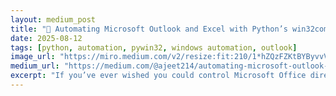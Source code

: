 ```yaml
---
layout: medium_post
title: "🚀 Automating Microsoft Outlook and Excel with Python’s win32com"
date: 2025-08-12
tags: [python, automation, pywin32, windows automation, outlook]
image_url: "https://miro.medium.com/v2/resize:fit:210/1*hZQzFZKtBYByvvVU8TsVHA.png"
medium_url: "https://medium.com/@ajeet214/automating-microsoft-outlook-and-excel-with-pythons-win32com-86d830d1fc4a"
excerpt: "If you’ve ever wished you could control Microsoft Office directly from your Python scripts, opening spreadsheets, reading emails, sending messages, or pasting data into Word?"
---
```

